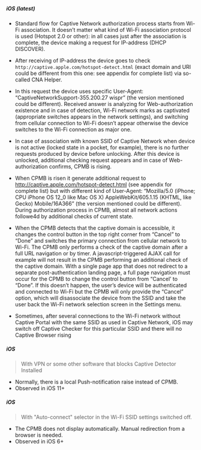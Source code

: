 
##### iOS (latest)

 * Standard flow for Captive Network authorization process starts from Wi-Fi association. It doesn’t matter what kind of Wi-Fi association protocol is used (Hotspot 2.0 or other): in all cases just after the association is complete, the device making a request for IP-address (DHCP DISCOVER).

 * After receiving of IP-address the device goes to check `http://captive.apple.com/hotspot-detect.html` (exact domain and URI could be different from this one: see appendix for complete list) via so-called CNA Helper. 

 * In this request the device uses specific User-Agent: “CaptiveNetworkSupport-355.200.27 wispr” (the version mentioned could be different). Received answer is analyzing for Web-authorization existence and in case of detection, Wi-Fi network marks as captivated (appropriate switches appears in the network settings), and switching from cellular connection to Wi-Fi doesn’t appear otherwise the device switches to the Wi-Fi connection as major one.

 * In case of association with known SSID of Captive Network when device is not active (locked state in a pocket, for example), there is no further requests produced by device before unlocking. After this device is unlocked, additional checking request appears and in case of Web-authorization confirms, CPMB is rising.

 * When CPMB is risen it generate additional request to http://captive.apple.com/hotspot-detect.html (see appendix for complete list) but with different kind of User-Agent: “Mozilla/5.0 (iPhone; CPU iPhone OS 12_0 like Mac OS X) AppleWebKit/605.1.15 (KHTML, like Gecko) Mobile/16A366” (the version mentioned could be different). During authorization process in CPMB, almost all network actions followe4d by additional checks of current state.

 * When the CPMB detects that the captive domain is accessible, it changes the control button in the top right corner from “Cancel” to “Done” and switches the primary connection from cellular network to Wi-Fi. The CPMB only performs a check of the captive domain after a full URL navigation or by timer. A javascript-triggered AJAX call for example will not result in the CPMB performing an additional check of the captive domain. With a single page app that does not redirect to a separate post-authentication landing page, a full page navigation must occur for the CPMB to change the control button from “Cancel’ to “Done”. If this doesn’t happen, the user’s device will be authenticated and connected to Wi-Fi but the CPMB will only provide the “Cancel” option, which will disassociate the device from the SSID and take the user back the Wi-Fi network selection screen in the Settings menu.

 * Sometimes, after several connections to the Wi-Fi network without Captive Portal with the same SSID as used in Captive Network, iOS may switch off Captive Checker for this particular SSID and there will no Captive Browser rising

##### iOS
 > With VPN or some other software that blocks Captive Detector Installed
 * Normally, there is a local Push-notification raise instead of CPMB.
 * Observed in iOS 11+

##### iOS
 > With "Auto-connect" selector in the Wi-Fi SSID settings switched off.
 * The CPMB does not display automatically. Manual redirection from a browser is needed.
 * Observed in iOS 6+
